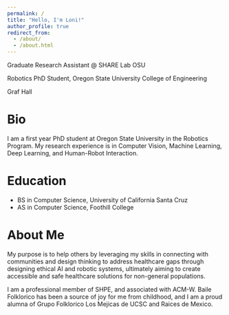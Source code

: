 ```yaml
---
permalink: /
title: "Hello, I'm Loni!"
author_profile: true
redirect_from: 
  - /about/
  - /about.html
---
```


Graduate Research Assistant @ SHARE Lab OSU

Robotics PhD Student, Oregon State University College of Engineering

Graf Hall

Bio
=======

I am a first year PhD student at Oregon State University in the Robotics Program. My research experience is in Computer Vision, Machine Learning, Deep Learning, and Human-Robot Interaction.  

Education
=======

- BS in Computer Science, University of California Santa Cruz
- AS in Computer Science, Foothill College

About Me
=======

My purpose is to help others by leveraging my skills in connecting with communities and design thinking to address healthcare gaps through designing ethical AI and robotic systems, ultimately aiming to create accessible and safe healthcare solutions for non-general populations.

I am a professional member of SHPE, and associated with ACM-W. Baile Folklorico has been a source of joy for me from childhood, and I am a proud alumna of Grupo Folklorico Los Mejicas de UCSC and Raices de Mexico. 


